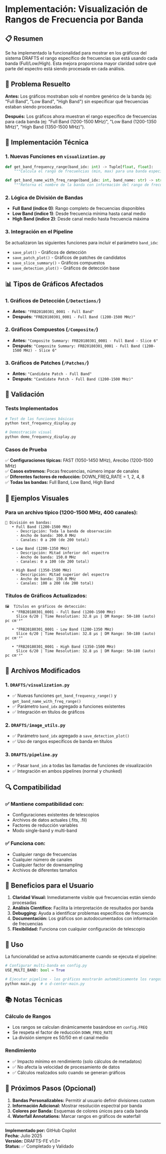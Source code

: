 # Implementación: Visualización de Rangos de Frecuencia por Banda

## 📋 Resumen

Se ha implementado la funcionalidad para mostrar en los gráficos del sistema DRAFTS el rango específico de frecuencias que está usando cada banda (Full/Low/High). Esta mejora proporciona mayor claridad sobre qué parte del espectro está siendo procesada en cada análisis.

## 🎯 Problema Resuelto

**Antes:** Los gráficos mostraban solo el nombre genérico de la banda (ej: "Full Band", "Low Band", "High Band") sin especificar qué frecuencias estaban siendo procesadas.

**Después:** Los gráficos ahora muestran el rango específico de frecuencias para cada banda (ej: "Full Band (1200-1500 MHz)", "Low Band (1200-1350 MHz)", "High Band (1350-1500 MHz)").

## 🔧 Implementación Técnica

### 1. Nuevas Funciones en `visualization.py`

```python
def get_band_frequency_range(band_idx: int) -> Tuple[float, float]:
    """Calcula el rango de frecuencias (min, max) para una banda específica."""

def get_band_name_with_freq_range(band_idx: int, band_name: str) -> str:
    """Retorna el nombre de la banda con información del rango de frecuencias."""
```

### 2. Lógica de División de Bandas

- **Full Band (índice 0)**: Rango completo de frecuencias disponibles
- **Low Band (índice 1)**: Desde frecuencia mínima hasta canal medio
- **High Band (índice 2)**: Desde canal medio hasta frecuencia máxima

### 3. Integración en el Pipeline

Se actualizaron las siguientes funciones para incluir el parámetro `band_idx`:

- `save_plot()` - Gráficos de detección
- `save_patch_plot()` - Gráficos de patches de candidatos
- `save_slice_summary()` - Gráficos compuestos
- `save_detection_plot()` - Gráficos de detección base

## 📊 Tipos de Gráficos Afectados

### 1. Gráficos de Detección (`/Detections/`)

- **Antes:** `"FRB20180301_0001 - Full Band"`
- **Después:** `"FRB20180301_0001 - Full Band (1200-1500 MHz)"`

### 2. Gráficos Compuestos (`/Composite/`)

- **Antes:** `"Composite Summary: FRB20180301_0001 - Full Band - Slice 6"`
- **Después:** `"Composite Summary: FRB20180301_0001 - Full Band (1200-1500 MHz) - Slice 6"`

### 3. Gráficos de Patches (`/Patches/`)

- **Antes:** `"Candidate Patch - Full Band"`
- **Después:** `"Candidate Patch - Full Band (1200-1500 MHz)"`

## 🧪 Validación

### Tests Implementados

```bash
# Test de las funciones básicas
python test_frequency_display.py

# Demostración visual
python demo_frequency_display.py
```

### Casos de Prueba

✅ **Configuraciones típicas:** FAST (1050-1450 MHz), Arecibo (1200-1500 MHz)  
✅ **Casos extremos:** Pocas frecuencias, número impar de canales  
✅ **Diferentes factores de reducción:** DOWN_FREQ_RATE = 1, 2, 4, 8  
✅ **Todas las bandas:** Full Band, Low Band, High Band

## 🎨 Ejemplos Visuales

### Para un archivo típico (1200-1500 MHz, 400 canales):

```
📡 División en bandas:
   • Full Band (1200-1500 MHz)
     - Descripción: Toda la banda de observación
     - Ancho de banda: 300.0 MHz
     - Canales: 0 a 200 (de 200 total)

   • Low Band (1200-1350 MHz)
     - Descripción: Mitad inferior del espectro
     - Ancho de banda: 150.0 MHz
     - Canales: 0 a 100 (de 200 total)

   • High Band (1350-1500 MHz)
     - Descripción: Mitad superior del espectro
     - Ancho de banda: 150.0 MHz
     - Canales: 100 a 200 (de 200 total)
```

### Títulos de Gráficos Actualizados:

```
🖼️  Títulos en gráficos de detección:
   • "FRB20180301_0001 - Full Band (1200-1500 MHz)
     Slice 6/20 | Time Resolution: 32.8 μs | DM Range: 50–180 (auto) pc cm⁻³"

   • "FRB20180301_0001 - Low Band (1200-1350 MHz)
     Slice 6/20 | Time Resolution: 32.8 μs | DM Range: 50–180 (auto) pc cm⁻³"

   • "FRB20180301_0001 - High Band (1350-1500 MHz)
     Slice 6/20 | Time Resolution: 32.8 μs | DM Range: 50–180 (auto) pc cm⁻³"
```

## 📁 Archivos Modificados

### 1. `DRAFTS/visualization.py`

- ✅ Nuevas funciones `get_band_frequency_range()` y `get_band_name_with_freq_range()`
- ✅ Parámetro `band_idx` agregado a funciones existentes
- ✅ Integración en títulos de gráficos

### 2. `DRAFTS/image_utils.py`

- ✅ Parámetro `band_idx` agregado a `save_detection_plot()`
- ✅ Uso de rangos específicos de banda en títulos

### 3. `DRAFTS/pipeline.py`

- ✅ Pasar `band_idx` a todas las llamadas de funciones de visualización
- ✅ Integración en ambos pipelines (normal y chunked)

## 🔍 Compatibilidad

### ✅ Mantiene compatibilidad con:

- Configuraciones existentes de telescopios
- Archivos de datos actuales (.fits, .fil)
- Factores de reducción variables
- Modo single-band y multi-band

### ✅ Funciona con:

- Cualquier rango de frecuencias
- Cualquier número de canales
- Cualquier factor de downsampling
- Archivos de diferentes tamaños

## 🚀 Beneficios para el Usuario

1. **Claridad Visual:** Inmediatamente visible qué frecuencias están siendo procesadas
2. **Análisis Científico:** Facilita la interpretación de resultados por banda
3. **Debugging:** Ayuda a identificar problemas específicos de frecuencia
4. **Documentación:** Los gráficos son autodocumentados con información de frecuencias
5. **Flexibilidad:** Funciona con cualquier configuración de telescopio

## 🔧 Uso

La funcionalidad se activa automáticamente cuando se ejecuta el pipeline:

```python
# Configurar multi-banda en config.py
USE_MULTI_BAND: bool = True

# Ejecutar pipeline - los gráficos mostrarán automáticamente los rangos
python main.py  # o d-center-main.py
```

## 📚 Notas Técnicas

### Cálculo de Rangos

- Los rangos se calculan dinámicamente basándose en `config.FREQ`
- Se respeta el factor de reducción `DOWN_FREQ_RATE`
- La división siempre es 50/50 en el canal medio

### Rendimiento

- ✅ Impacto mínimo en rendimiento (solo cálculos de metadatos)
- ✅ No afecta la velocidad de procesamiento de datos
- ✅ Cálculos realizados solo cuando se generan gráficos

## 🎯 Próximos Pasos (Opcional)

1. **Bandas Personalizables:** Permitir al usuario definir divisiones custom
2. **Información Adicional:** Mostrar resolución espectral por banda
3. **Colores por Banda:** Esquemas de colores únicos para cada banda
4. **Waterfall Annotations:** Marcar rangos en gráficos de waterfall

---

**Implementado por:** GitHub Copilot  
**Fecha:** Julio 2025  
**Versión:** DRAFTS-FE v1.0+  
**Status:** ✅ Completado y Validado
